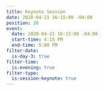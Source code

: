 ```yaml
---
title: Keynote Session
date: 2020-04-21 16:15:00 -04:00
position: 28
event:
  date: 2020-04-21 16:15:00 -04:00
  start-time: 4:15 PM
  end-time: 5:00 PM
filter-date:
  is-day-3: true
filter-time:
  is-evening: true
filter-type:
  is-session-keynote: true
---
```


